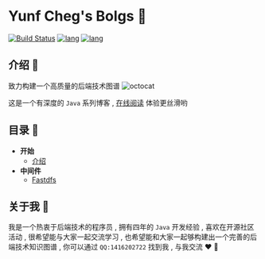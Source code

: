 # Yunf Cheg's Bolgs 🐍

[![Build Status](https://travis-ci.com/attack-on-backend/Python.svg?branch=master)](https://travis-ci.com/github/attack-on-backend/Python) [![lang](https://img.shields.io/badge/lang-python-blue)](https://www.python.org/) [![lang](https://img.shields.io/badge/github-%E4%BB%93%E5%BA%93-%2342b983)](https://github.com/attack-on-backend/python)

## 介绍 🐙

致力构建一个高质量的后端技术图谱 ![octocat](https://github.githubassets.com/images/icons/emoji/octocat.png)

这是一个有深度的 `Java` 系列博客 , [在线阅读](https://attack-on-backend.github.io/python/) 体验更丝滑哟 

## 目录 🚀

* **开始**
  * [介绍](/README.md)
* **中间件**
  * [Fastdfs](/fastdfs/fastdfs自定义用户安装.md)
  

## 关于我  ​​🤩

我是一个热衷于后端技术的程序员 , 拥有四年的 `Java` 开发经验 , 喜欢在开源社区活动 , 很希望能与大家一起交流学习 , 也希望能和大家一起够构建出一个完善的后端技术知识图谱 , 你可以通过 `QQ:1416202722` 找到我 , 与我交流 ❤️ 🚀
